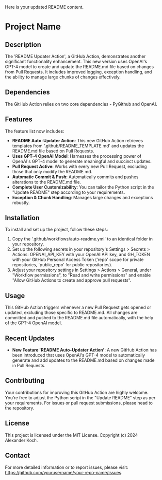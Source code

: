 Here is your updated README content.

# Project Name

## Description
The 'README Updater Action', a GitHub Action, demonstrates another significant functionality enhancement. This new version uses OpenAI's GPT-4 model to create and update the README.md file based on changes from Pull Requests. It includes improved logging, exception handling, and the ability to manage large chunks of changes effectively.

## Dependencies
The GitHub Action relies on two core dependencies - PyGithub and OpenAI.

## Features
The feature list now includes:
- **README Auto-Updater Action**: This new GitHub Action retrieves templates from '.github/README_TEMPLATE.md' and updates the README.md file based on Pull Requests.
- **Uses GPT-4 OpenAI Model**: Harnesses the processing power of OpenAI's GPT-4 model to generate meaningful and succinct updates.
- **Pull Request Active**: Works with every new Pull Request, excluding those that only modify the README.md.
- **Automatic Commit & Push**: Automatically commits and pushes alterations to the README.md file.
- **Complete User Customizability**: You can tailor the Python script in the "Update README" step according to your requirements.
- **Exception & Chunk Handling**: Manages large changes and exceptions robustly.
 
## Installation
To install and set up the project, follow these steps:
1. Copy the '.github/workflows/auto-readme.yml' to an identical folder in your repository.
2. Set up the following secrets in your repository's Settings > Secrets > Actions: OPENAI_API_KEY with your OpenAI API key, and GH_TOKEN with your GitHub Personal Access Token ('repo' scope for private repositories, 'public_repo' for public repositories).
3. Adjust your repository settings in Settings > Actions > General, under "Workflow permissions", to "Read and write permissions" and enable "Allow GitHub Actions to create and approve pull requests".
 
## Usage
This GitHub Action triggers whenever a new Pull Request gets opened or updated, excluding those specific to README.md. All changes are committed and pushed to the README.md file automatically, with the help of the GPT-4 OpenAI model.
 
## Recent Updates
- **New Feature 'README Auto-Updater Action'**: A new GitHub Action has been introduced that uses OpenAI's GPT-4 model to automatically generate and add updates to the README.md based on changes made in Pull Requests.
 
## Contributing
Your contributions for improving this GitHub Action are highly welcome. You're free to adjust the Python script in the "Update README" step as per your requirements. For issues or pull request submissions, please head to the repository.

## License
This project is licensed under the MIT License. Copyright (c) 2024 Alexander Koch.
  
## Contact
For more detailed information or to report issues, please visit:
https://github.com/yourusername/your-repo-name/issues.